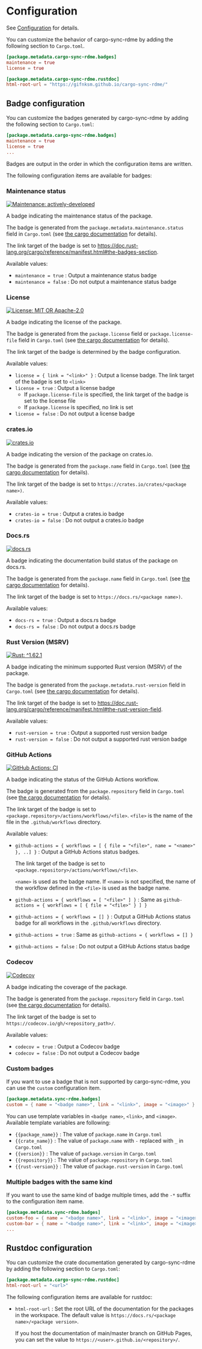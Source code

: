 # Configuration

See [Configuration](https://gifnksm.github.io/cargo-sync-rdme/cargo_sync_rdme/config/index.html) for details.

You can customize the behavior of cargo-sync-rdme by adding the following section to `Cargo.toml`.

```toml
[package.metadata.cargo-sync-rdme.badges]
maintenance = true
license = true

[package.metadata.cargo-sync-rdme.rustdoc]
html-root-url = "https://gifnksm.github.io/cargo-sync-rdme/"
```

## Badge configuration

You can customize the badges generated by cargo-sync-rdme by adding the following section to `Cargo.toml`:

```toml
[package.metadata.cargo-sync-rdme.badges]
maintenance = true
license = true
...
```

Badges are output in the order in which the configuration items are written.

The following configuration items are available for badges:

### Maintenance status

[![Maintenance: actively-developed](https://img.shields.io/badge/maintenance-actively--developed-brightgreen.svg)](https://doc.rust-lang.org/cargo/reference/manifest.html#the-badges-section)

A badge indicating the maintenance status of the package.

The badge is generated from the `package.metadata.maintenance.status` field in `Cargo.toml`
(see [the cargo documentation](https://doc.rust-lang.org/cargo/reference/manifest.html#the-badges-section) for details).

The link target of the badge is set to <https://doc.rust-lang.org/cargo/reference/manifest.html#the-badges-section>.

Available values:

* `maintenance = true` : Output a maintenance status badge
* `maintenance = false` : Do not output a maintenance status badge

### License

[![License: MIT OR Apache-2.0](https://img.shields.io/crates/l/cargo-sync-rdme.svg)](#license)

A badge indicating the license of the package.

The badge is generated from the `package.license` field or `package.license-file` field in `Cargo.toml`
(see [the cargo documentation](https://doc.rust-lang.org/cargo/reference/manifest.html#the-license-and-license-file-fields) for details).

The link target of the badge is determined by the badge configuration.

Available values:

* `license = { link = "<link>" }` : Output a license badge. The link target of the badge is set to `<link>`
* `license = true` : Output a license badge
  * If `package.license-file` is specified, the link target of the badge is set to the license file
  * If `package.license` is specified, no link is set
* `license = false` : Do not output a license badge

### crates.io

[![crates.io](https://img.shields.io/crates/v/cargo-sync-rdme.svg?logo=rust)](https://crates.io/crates/cargo-sync-rdme)

A badge indicating the version of the package on crates.io.

The badge is generated from the `package.name` field in `Cargo.toml`
(see [the cargo documentation](https://doc.rust-lang.org/cargo/reference/manifest.html#the-name-field) for details).

The link target of the badge is set to `https://crates.io/crates/<package name>)`.

Available values:

* `crates-io = true` : Output a crates.io badge
* `crates-io = false` : Do not output a crates.io badge

### Docs.rs

[![docs.rs](https://docs.rs/cargo-sync-rdme/badge.svg)](https://docs.rs/cargo-sync-rdme)

A badge indicating the documentation build status of the package on docs.rs.

The badge is generated from the `package.name` field in `Cargo.toml`
(see [the cargo documentation](https://doc.rust-lang.org/cargo/reference/manifest.html#the-name-field) for details).

The link target of the badge is set to `https://docs.rs/<package name>)`.

Available values:

* `docs-rs = true` : Output a docs.rs badge
* `docs-rs = false` : Do not output a docs.rs badge

### Rust Version (MSRV)

[![Rust: ^1.62.1](https://img.shields.io/badge/rust-^1.62.1-93450a.svg?logo=rust)](https://doc.rust-lang.org/cargo/reference/manifest.html#the-rust-version-field)

A badge indicating the minimum supported Rust version (MSRV) of the package.

The badge is generated from the `package.metadata.rust-version` field in `Cargo.toml`
(see [the cargo documentation](https://doc.rust-lang.org/cargo/reference/manifest.html#the-rust-version-field) for details).

The link target of the badge is set to <https://doc.rust-lang.org/cargo/reference/manifest.html#the-rust-version-field>.

Available values:

* `rust-version = true` : Output a supported rust version badge
* `rust-version = false` : Do not output a supported rust version badge

### GitHub Actions

[![GitHub Actions: CI](https://github.com/gifnksm/cargo-sync-rdme/actions/workflows/ci.yml/badge.svg)](https://github.com/gifnksm/cargo-sync-rdme/actions/workflows/ci.yml)

A badge indicating the status of the GitHub Actions workflow.

The badge is generated from the `package.repository` field in `Cargo.toml`
(see [the cargo documentation](https://doc.rust-lang.org/cargo/reference/manifest.html#the-repository-field) for details).

The link target of the badge is set to `<package.repository>/actions/workflows/<file>`.
`<file>` is the name of the file in the `.github/workflows` directory.

Available values:

* `github-actions = { workflows = [ { file = "<file>", name = "<name>" }, ..] }` :
   Output a GitHub Actions status badges.

   The link target of the badge is set to `<package.repository>/actions/workflows/<file>`.

   `<name>` is used as the badge name.
   If `<name>` is not specified, the name of the workflow defined in the `<file>` is used as the badge name.
* `github-actions = { workflows = [ "<file>" ] }` :
   Same as `github-actions = { workflows = [ { file = "<file>" } ] }`
* `github-actions = { workflows = [] }` :
   Output a GitHub Actions status badge for all workflows in the `.github/workflows` directory.
* `github-actions = true` : Same as `github-actions = { workflows = [] }`
* `github-actions = false` : Do not output a GitHub Actions status badge

### Codecov

[![Codecov](https://codecov.io/gh/gifnksm/cargo-sync-rdme/graph/badge.svg)](https://codecov.io/gh/gifnksm/cargo-sync-rdme)

A badge indicating the coverage of the package.

The badge is generated from the `package.repository` field in `Cargo.toml`
(see [the cargo documentation](https://doc.rust-lang.org/cargo/reference/manifest.html#the-repository-field) for details).

The link target of the badge is set to `https://codecov.io/gh/<repository_path>/`.

Available values:

* `codecov = true` : Output a Codecov badge
* `codecov = false` : Do not output a Codecov badge

### Custom badges

If you want to use a badge that is not supported by cargo-sync-rdme, you can use the `custom` configuration item.

```toml
[package.metadata.sync-rdme.badges]
custom = { name = "<badge name>", link = "<link>", image = "<image>" }
```

You can use template variables in `<badge name>`, `<link>`, and `<image>`.
Available template variables are following:

* `{{package_name}}` : The value of `package.name` in `Cargo.toml`
* `{{crate_name}}` : The value of `package.name` with `-` replaced with `_` in `Cargo.toml`
* `{{version}}` : The value of `package.version` in `Cargo.toml`
* `{{repository}}` : The value of `package.repository` in `Cargo.toml`
* `{{rust-version}}` : The value of `package.rust-version` in `Cargo.toml`

### Multiple badges with the same kind

If you want to use the same kind of badge multiple times, add the `-*` suffix to the configuration item name.

```toml
[package.metadata.sync-rdme.badges]
custom-foo = { name = "<badge name>", link = "<link>", image = "<image>" }
custom-bar = { name = "<badge name>", link = "<link>", image = "<image>" }
...
```

## Rustdoc configuration

You can customize the crate documentation generated by cargo-sync-rdme by adding the following section to `Cargo.toml`:

```toml
[package.metadata.cargo-sync-rdme.rustdoc]
html-root-url = "<url>"
```

The following configuration items are available for rustdoc:

* `html-root-url` : Set the root URL of the documentation for the packages in the workspace.
   The default value is `https://docs.rs/<package name>/<package version>`.

   If you host the documentation of main/master branch on GitHub Pages, you can set the value to `https://<user>.github.io/<repository>/`.
